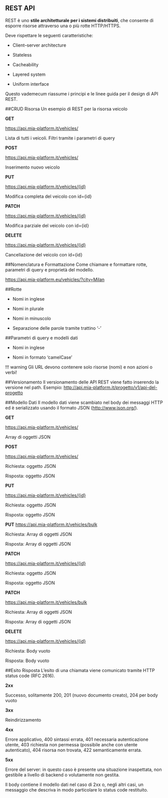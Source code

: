 ## REST API ##

REST è uno **stile architetturale per i sistemi distribuiti**, che consente di esporre risorse attraverso una o più rotte HTTP/HTTPS.

Deve rispettare le seguenti caratteristiche:

* Client–server architecture

* Stateless

* Cacheability

* Layered system

* Uniform interface

Questo vademecum riassume i principi e le linee guida per il design di API REST.


##CRUD Risorsa
Un esempio di REST per la risorsa veicolo

**GET**

https://api.mia-platform.it/vehicles/

Lista di tutti i veicoli. Filtri tramite i parametri di query

**POST**

https://api.mia-platform.it/vehicles/

Inserimento nuovo veicolo

**PUT**

https://api.mia-platform.it/vehicles/{id}

Modifica completa del veicolo con id={id}

**PATCH**

https://api.mia-platform.it/vehicles/{id}

Modifica parziale del veicolo con id={id}

**DELETE**

https://api.mia-platform.it/vehicles/{id}

Cancellazione del veicolo con id={id}


##Nomenclatura e Formattazione
Come chiamare e formattare rotte, parametri di query e proprietà del modello.

https://api.mia-platform.eu/vehicles/?city=Milan

##Rotte
* Nomi in inglese

* Nomi in plurale

* Nomi in minuscolo

* Separazione delle parole tramite trattino ‘-’

##Parametri di query e modelli dati
* Nomi in inglese

* Nomi in formato ‘camelCase’

!!! warning
    Gli URL devono contenere solo risorse (nomi) e non azioni o verbi!


##Versionamento
Il versionamento delle API REST viene fatto inserendo la versione nel path. Esempio: http://api.mia-platform.it/progetto/v1/api-del-progetto

##Modello Dati
Il modello dati viene scambiato nel body dei messaggi HTTP ed è serializzato usando il formato JSON (http://www.json.org/).

**GET**

https://api.mia-platform.it/vehicles/

Array di oggetti JSON

**POST**

https://api.mia-platform.it/vehicles/

Richiesta: oggetto JSON

Risposta: oggetto JSON

**PUT**

https://api.mia-platform.it/vehicles/{id}

Richiesta: oggetto JSON

Risposta: oggetto JSON

**PUT**
https://api.mia-platform.it/vehicles/bulk

Richiesta: Array di oggetti JSON

Risposta: Array di oggetti JSON

**PATCH**

https://api.mia-platform.it/vehicles/{id}

Richiesta: oggetto JSON

Risposta: oggetto JSON

**PATCH**

https://api.mia-platform.it/vehicles/bulk

Richiesta: Array di oggetti JSON

Risposta: Array di oggetti JSON

**DELETE**

https://api.mia-platform.it/vehicles/{id}

Richiesta: Body vuoto

Risposta: Body vuoto


##Esito Risposta
L’esito di una chiamata viene comunicato tramite HTTP status code (RFC 2616).

**2xx**

Successo, solitamente 200, 201 (nuovo documento creato), 204 per body vuoto

**3xx**

Reindirizzamento

**4xx**

Errore applicativo, 400 sintassi errata, 401 necessaria autenticazione utente, 403 richiesta non permessa (possibile anche con utente autenticato), 404 risorsa non trovata, 422 semanticamente errata.

**5xx**

Errore del server: in questo caso è presente una situazione inaspettata, non gestibile a livello di backend o volutamente non gestita.


Il body contiene il modello dati nel caso di 2xx o, negli altri casi, un messaggio che descriva in modo particolare lo status code restituito.
